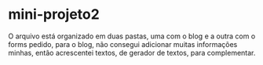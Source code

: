 # mini-projeto2
O arquivo está organizado em duas pastas, uma com o blog e a outra com o forms pedido, para o blog, não consegui adicionar muitas informações minhas, 
então acrescentei textos, de gerador de textos, para complementar.
